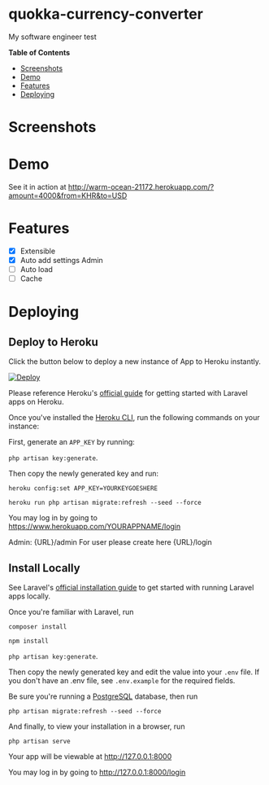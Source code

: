 # quokka-currency-converter

My software engineer test

**Table of Contents** 

- [Screenshots](#screenshots)
- [Demo](#demo)
- [Features](#features)   
- [Deploying](#deploying)

# Screenshots

# Demo

See it in action at http://warm-ocean-21172.herokuapp.com/?amount=4000&from=KHR&to=USD

# Features 

* [x] Extensible
* [x] Auto add settings Admin
* [ ] Auto load
* [ ] Cache

# Deploying

## Deploy to Heroku

Click the button below to deploy a new instance of App to Heroku instantly.

[![Deploy](https://www.herokucdn.com/deploy/button.svg)](https://heroku.com/deploy?template=https://github.com/sophatvathana/quokka-currency-converter.git)

Please reference Heroku's [official guide](https://devcenter.heroku.com/articles/getting-started-with-laravel) for getting started with Laravel apps on Heroku.

Once you've installed the [Heroku CLI](https://devcenter.heroku.com/articles/heroku-cli), run the following commands on your instance:

First, generate an `APP_KEY` by running: 

`php artisan key:generate`. 

Then copy the newly generated key and run:
 
`heroku config:set APP_KEY=YOURKEYGOESHERE` 

`heroku run php artisan migrate:refresh --seed --force`

You may log in by going to https://www.herokuapp.com/YOURAPPNAME/login

Admin: {URL}/admin
For user please create here {URL}/login

## Install Locally

See Laravel's [official installation guide](https://laravel.com/docs/5.6/installation) to get started with running Laravel apps locally.
 
Once you're familiar with Laravel, run

`composer install`

`npm install`

`php artisan key:generate`. 

Then copy the newly generated key and edit the value into your `.env` file. If you don't have an .env file, see `.env.example` for the required fields. 

Be sure you're running a [PostgreSQL](https://www.postgresql.org/) database, then run

`php artisan migrate:refresh --seed --force`

And finally, to view your installation in a browser, run

`php artisan serve`

Your app will be viewable at http://127.0.0.1:8000

You may log in by going to http://127.0.0.1:8000/login
